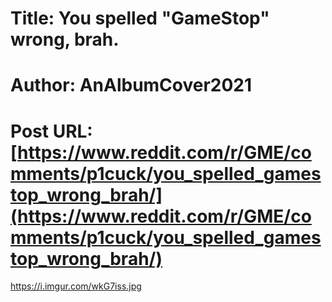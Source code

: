 # Title: You spelled "GameStop" wrong, brah.
# Author: AnAlbumCover2021
# Post URL: [https://www.reddit.com/r/GME/comments/p1cuck/you_spelled_gamestop_wrong_brah/](https://www.reddit.com/r/GME/comments/p1cuck/you_spelled_gamestop_wrong_brah/)


https://i.imgur.com/wkG7iss.jpg